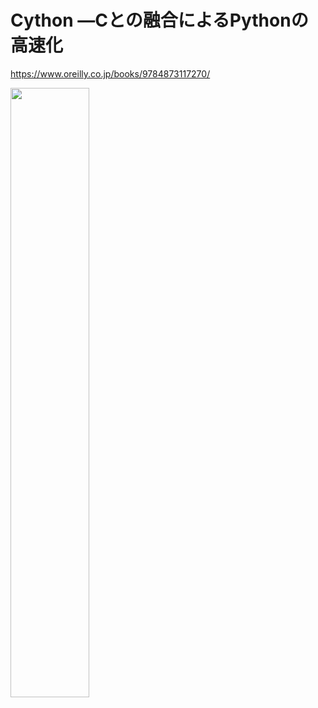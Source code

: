 # Cython ―Cとの融合によるPythonの高速化

<https://www.oreilly.co.jp/books/9784873117270/>

<img src="https://www.oreilly.co.jp/books/images/picture_large978-4-87311-727-0.jpeg" width=50% />
